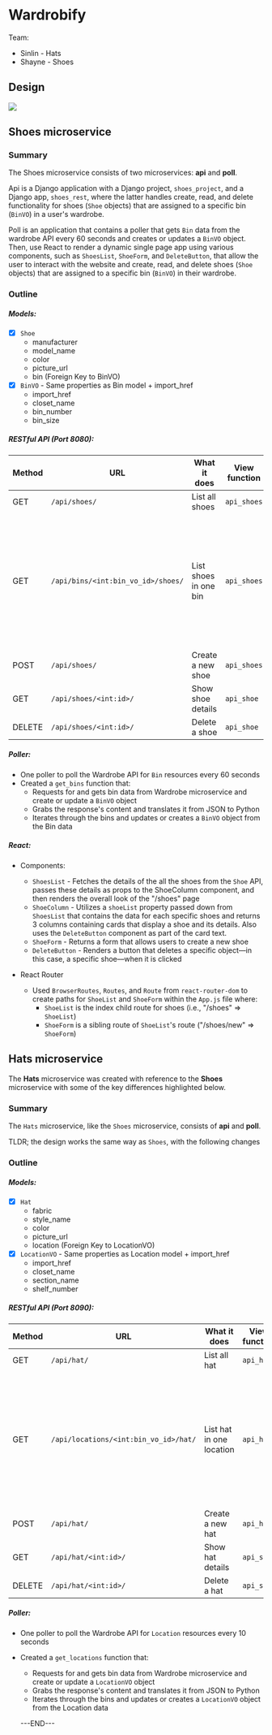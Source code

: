 # Wardrobify

Team:

* Sinlin - Hats
* Shayne - Shoes

## Design
<img src="/Microservice-Two-Shot-Diagram.png">

## Shoes microservice

### Summary
The Shoes microservice consists of two microservices: **api** and **poll**.

Api is a Django application with a Django project, `shoes_project`, and a Django app, `shoes_rest`, where the latter handles create, read, and delete functionality for shoes (`Shoe` objects) that are assigned to a specific bin (`BinVO`) in a user's wardrobe.

Poll is an application that contains a poller that gets `Bin` data from the wardrobe API every 60 seconds and creates or updates a `BinVO` object. Then, use React to render a dynamic single page app using various components, such as `ShoesList`, `ShoeForm`, and `DeleteButton`, that allow the user to interact with the website and create, read, and delete shoes (`Shoe` objects) that are assigned to a specific bin (`BinVO`) in their wardrobe.

### Outline
##### Models:

- [x] `Shoe`
  - manufacturer
  - model_name
  - color
  - picture_url
  - bin (Foreign Key to BinVO)
- [x] `BinVO` - Same properties as Bin model + import_href
  - import_href
  - closet_name
  - bin_number
  - bin_size

##### RESTful API (Port 8080):

| Method | URL | What it does | View function | Notes |
| ------ | ------ | ------ | ------ | ------ |
|   GET  |    `/api/shoes/`    |    List all shoes     | `api_shoes` |
| GET | `/api/bins/<int:bin_vo_id>/shoes/` | List shoes in one bin | `api_shoes` | Use in the back-end to double check which shoes were added to which bin |
|    POST    |   `/api/shoes/`     |    Create a new shoe    | `api_shoes` |
| GET | `/api/shoes/<int:id>/` | Show shoe details | `api_shoe` |
| DELETE | `/api/shoes/<int:id>/` | Delete a shoe | `api_shoe` |

##### Poller:
- One poller to poll the Wardrobe API for `Bin` resources every 60 seconds
- Created a `get_bins` function that:
  - Requests for and gets bin data from Wardrobe microservice and create or update a `BinVO` object
  - Grabs the response's content and translates it from JSON to Python
  - Iterates through the bins and updates or creates a `BinVO` object from the Bin data

##### React:
- Components:
  - `ShoesList` - Fetches the details of the all the shoes from the `Shoe` API, passes these details as props to the ShoeColumn component, and then renders the overall look of the "/shoes" page
  - `ShoeColumn` - Utilizes a `shoeList` property passed down from `ShoesList`  that contains the data for each specific shoes and returns 3 columns containing cards that display a shoe and its details. Also uses the `DeleteButton` component as part of the card text.
  - `ShoeForm` - Returns a form that allows users to create a new shoe
  - `DeleteButton` - Renders a button that deletes a specific object––in this case, a specific shoe––when it is clicked

- React Router
  - Used `BrowserRoutes`, `Routes`, and `Route` from  `react-router-dom` to create paths for `ShoeList` and `ShoeForm` within the `App.js` file where:
    - `ShoeList` is the index child route for shoes (i.e., "/shoes" => `ShoeList`)
    - `ShoeForm` is a sibling route of `ShoeList`'s route ("/shoes/new" => `ShoeForm`)

## Hats microservice

The **Hats** microservice was created with reference to the **Shoes** microservice with some of the key differences highlighted below.

### Summary
The `Hats` microservice, like the `Shoes` microservice, consists of **api** and **poll**.

TLDR; the design works the same way as `Shoes`, with the following changes

### Outline
##### Models:

- [x] `Hat`
  - fabric
  - style_name
  - color
  - picture_url
  - location (Foreign Key to LocationVO)
- [x] `LocationVO` - Same properties as Location model + import_href
  - import_href
  - closet_name
  - section_name
  - shelf_number

##### RESTful API (Port 8090):

| Method | URL | What it does | View function | Notes |
| ------ | ------ | ------ | ------ | ------ |
|   GET  |    `/api/hat/`    |    List all hat     | `api_hat` |
| GET | `/api/locations/<int:bin_vo_id>/hat/` | List hat in one location | `api_hat` | Use in the back-end to double check which hat were added to which location |
|    POST    |   `/api/hat/`     |    Create a new hat    | `api_hat` |
| GET | `/api/hat/<int:id>/` | Show hat details | `api_shoe` |
| DELETE | `/api/hat/<int:id>/` | Delete a hat | `api_shoe` |

##### Poller:
- One poller to poll the Wardrobe API for `Location` resources every 10 seconds
- Created a `get_locations` function that:
  - Requests for and gets bin data from Wardrobe microservice and create or update a `LocationVO` object
  - Grabs the response's content and translates it from JSON to Python
  - Iterates through the bins and updates or creates a `LocationVO` object from the Location data

  ---END---
